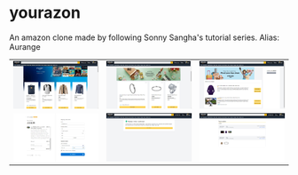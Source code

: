 # yourazon

An amazon clone made by following Sonny Sangha's tutorial series.
Alias: Aurange


| | | |
|:-------------------------:|:-------------------------:|:-------------------------:|
|<img width="1604" alt="screen shot" src="screenshots/youra (1).png?raw=true">  |  <img width="1604" alt="screen shot" src="screenshots/youra (2).png?raw=true">|<img width="1604" alt="screen shot" src="screenshots/youra (3).png?raw=true">|
|<img width="1604" alt="screen shot " src="screenshots/youra (4).png?raw=true">  |  <img width="1604" alt="screen shot" src="screenshots/youra (5).png?raw=true">| <img width="1604" alt="screen shot" src="screenshots/youra (6).png?raw=true">|

